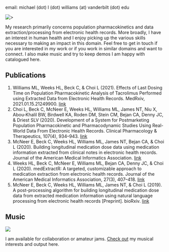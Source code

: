 email: michael (dot) l (dot) williams (at) vanderbilt (dot) edu

![>](https://michaelleewilliams.github.io/pictures/1BE0830C-E359-468F-BDFF-F4215D2330EB_1_201_a.jpeg)

My research primarily concerns population pharmacokinetics and data extraction/processing from electronic health records.  More broadly, I have an interest in human health and I enjoy picking up the various skills necessary to making an impact in this domain.  Feel free to get in touch if you are interested in my work or if you work in similar domains and want to connect.  I also make music and try to keep demos I am happy with catalogued here.

## Publications

1. Williams ML, Weeks HL, Beck C, & Choi L (2021). Effects of Last Dosing Time on Population Pharmacokinetic Analysis of Tacrolimus Performed using Extracted Data from Electronic Health Records. MedRxiv, 2021.01.15.21249900. [link](https://doi.org/10.1101/2021.01.15.21249900)
1. Choi L, Beck C, McNeer E, Weeks HL, Williams ML, James NT, Niu X, Abou‐Khalil BW, Birdwell KA, Roden DM, Stein CM, Bejan CA, Denny JC, & Driest SLV (2020). Development of a System for Postmarketing Population Pharmacokinetic and Pharmacodynamic Studies Using Real-World Data From Electronic Health Records. Clinical Pharmacology & Therapeutics, 107(4), 934–943. [link](https://doi.org/10.1002/cpt.1787)
1. McNeer E, Beck C, Weeks HL, Williams ML, James NT, Bejan CA, & Choi L (2020). Building longitudinal medication dose data using medication information extracted from clinical notes in electronic health records. Journal of the American Medical Informatics Association. [link](https://doi.org/10.1093/jamia/ocaa291)
1. Weeks HL, Beck C, McNeer E, Williams ML, Bejan CA, Denny JC, & Choi L (2020). medExtractR: A targeted, customizable approach to medication extraction from electronic health records. Journal of the American Medical Informatics Association, 27(3), 407–418. [link](https://doi.org/10.1093/jamia/ocz207)
1. McNeer E, Beck C, Weeks HL, Williams ML, James NT, & Choi L (2019). A post-processing algorithm for building longitudinal medication dose data from extracted medication information using natural language processing from electronic health records [Preprint]. bioRxiv. [link](https://doi.org/10.1101/775015)

## Music

![](https://michaelleewilliams.github.io/pictures/1BE0830C-E359-468F-BDFF-F4215D2330EB_1_201_a.jpeg)

I am available for collaboration or amateur jams. [Check out](https://michaelleewilliams.github.io/splash/music.html) my musical interests and output here.
